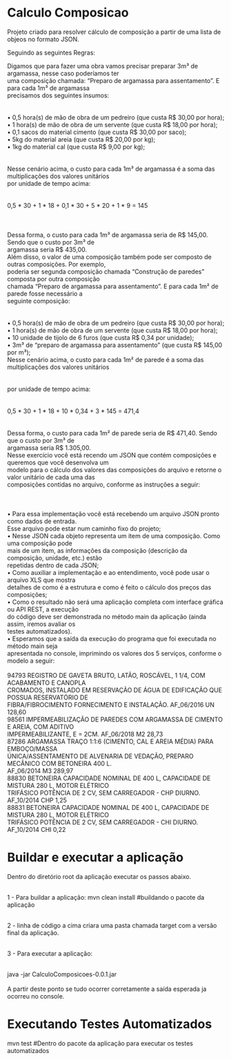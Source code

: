 # Calculo Composicao

Projeto criado para resolver cálculo de composição a partir de uma lista de objeos no formato JSON.

Seguindo as seguintes Regras: 

Digamos que para fazer uma obra vamos precisar preparar 3m³ de argamassa, nesse caso poderíamos ter</br>
uma composição chamada: “Preparo de argamassa para assentamento”. E para cada 1m³ de argamassa</br>
precisamos dos seguintes insumos:</br></br></br>
• 0,5 hora(s) de mão de obra de um pedreiro (que custa R$ 30,00 por hora);</br>
• 1 hora(s) de mão de obra de um servente (que custa R$ 18,00 por hora);</br>
• 0,1 sacos do material cimento (que custa R$ 30,00 por saco);</br>
• 5kg do material areia (que custa R$ 20,00 por kg);</br>
• 1kg do material cal (que custa R$ 9,00 por kg);</br></br></br>
Nesse cenário acima, o custo para cada 1m³ de argamassa é a soma das multiplicações dos valores unitários</br>
por unidade de tempo acima:</br></br></br>
0,5 * 30 + 1 * 18 + 0,1 * 30 + 5 * 20 + 1 * 9 = 145</br></br></br></br>
Dessa forma, o custo para cada 1m³ de argamassa seria de R$ 145,00. Sendo que o custo por 3m³ de</br>
argamassa seria R$ 435,00.</br>
Além disso, o valor de uma composição também pode ser composto de outras composições. Por exemplo,</br>
poderia ser segunda composição chamada “Construção de paredes” composta por outra composição</br>
chamada “Preparo de argamassa para assentamento”. E para cada 1m² de parede fosse necessário a</br>
seguinte composição:</br></br></br>
• 0,5 hora(s) de mão de obra de um pedreiro (que custa R$ 30,00 por hora);</br>
• 1 hora(s) de mão de obra de um servente (que custa R$ 18,00 por hora);</br>
• 10 unidade de tijolo de 6 furos (que custa R$ 0,34 por unidade);</br>
• 3m³ de “preparo de argamassa para assentamento” (que custa R$ 145,00 por m³);</br>
Nesse cenário acima, o custo para cada 1m² de parede é a soma das multiplicações dos valores unitários</br></br></br>
por unidade de tempo acima:</br></br></br>
0,5 * 30 + 1 * 18 + 10 * 0,34 + 3 * 145 = 471,4</br></br></br>
Dessa forma, o custo para cada 1m² de parede seria de R$ 471,40. Sendo que o custo por 3m³ de</br>
argamassa seria R$ 1.305,00.</br>
Nesse exercício você está recendo um JSON que contém composições e queremos que você desenvolva um</br>
modelo para o cálculo dos valores das composições do arquivo e retorne o valor unitário de cada uma das</br>
composições contidas no arquivo, conforme as instruções a seguir:</br>
</br></br></br>
• Para essa implementação você está recebendo um arquivo JSON pronto como dados de entrada.</br>
Esse arquivo pode estar num caminho fixo do projeto;</br>
• Nesse JSON cada objeto representa um item de uma composição. Como uma composição pode</br>
mais de um item, as informações da composição (descrição da composição, unidade, etc.) estão</br>
repetidas dentro de cada JSON;</br>
• Como auxiliar a implementação e ao entendimento, você pode usar o arquivo XLS que mostra</br>
detalhes de como é a estrutura e como é feito o cálculo dos preços das composições;</br>
• Como o resultado não será uma aplicação completa com interface gráfica ou API REST, a execução</br>
do código deve ser demonstrada no método main da aplicação (ainda assim, iremos avaliar os</br>
testes automatizados).</br>
• Esperamos que a saída da execução do programa que foi executada no método main seja</br>
apresentada no console, imprimindo os valores dos 5 serviços, conforme o modelo a seguir:</br></br>
94793 REGISTRO DE GAVETA BRUTO, LATÃO, ROSCÁVEL, 1 1/4, COM ACABAMENTO E CANOPLA</br>
CROMADOS, INSTALADO EM RESERVAÇÃO DE ÁGUA DE EDIFICAÇÃO QUE POSSUA RESERVATÓRIO DE</br>
FIBRA/FIBROCIMENTO FORNECIMENTO E INSTALAÇÃO. AF_06/2016 UN 128,60</br>
98561 IMPERMEABILIZAÇÃO DE PAREDES COM ARGAMASSA DE CIMENTO E AREIA, COM ADITIVO</br>
IMPERMEABILIZANTE, E = 2CM. AF_06/2018 M2 28,73</br>
87286 ARGAMASSA TRAÇO 1:1:6 (CIMENTO, CAL E AREIA MÉDIA) PARA EMBOÇO/MASSA</br>
ÚNICA/ASSENTAMENTO DE ALVENARIA DE VEDAÇÃO, PREPARO MECÂNICO COM BETONEIRA 400 L.</br>
AF_06/2014 M3 289,97</br>
88830 BETONEIRA CAPACIDADE NOMINAL DE 400 L, CAPACIDADE DE MISTURA 280 L, MOTOR ELÉTRICO</br>
TRIFÁSICO POTÊNCIA DE 2 CV, SEM CARREGADOR - CHP DIURNO. AF_10/2014 CHP 1,25</br>
88831 BETONEIRA CAPACIDADE NOMINAL DE 400 L, CAPACIDADE DE MISTURA 280 L, MOTOR ELÉTRICO</br>
TRIFÁSICO POTÊNCIA DE 2 CV, SEM CARREGADOR - CHI DIURNO. AF_10/2014 CHI 0,22</br>


# Buildar e executar a aplicação
Dentro do diretório root da aplicação executar os passos abaixo.</br></br>

1 - Para buildar a aplicação: mvn clean install #buildando o pacote da aplicação</br></br>

2 - linha de código a cima criara uma pasta chamada target com a versão final da aplicação.</br></br>

3 - Para executar a aplicação:</br></br>

java -jar CalculoComposicoes-0.0.1.jar
</br></br>
A partir deste ponto se tudo ocorrer corretamente a saída esperada ja ocorreu no console.

# Executando Testes Automatizados
mvn test #Dentro do pacote da aplicação para executar os testes automatizados